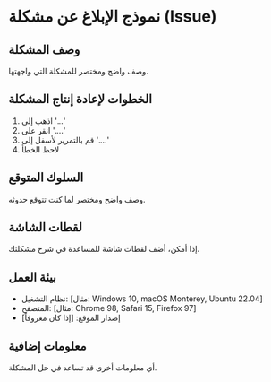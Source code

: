 # نموذج الإبلاغ عن مشكلة (Issue)

## وصف المشكلة
وصف واضح ومختصر للمشكلة التي واجهتها.

## الخطوات لإعادة إنتاج المشكلة
1. اذهب إلى '...'
2. انقر على '....'
3. قم بالتمرير لأسفل إلى '....'
4. لاحظ الخطأ

## السلوك المتوقع
وصف واضح ومختصر لما كنت تتوقع حدوثه.

## لقطات الشاشة
إذا أمكن، أضف لقطات شاشة للمساعدة في شرح مشكلتك.

## بيئة العمل
 - نظام التشغيل: [مثال: Windows 10, macOS Monterey, Ubuntu 22.04]
 - المتصفح: [مثال: Chrome 98, Safari 15, Firefox 97]
 - إصدار الموقع: [إذا كان معروفاً]

## معلومات إضافية
أي معلومات أخرى قد تساعد في حل المشكلة.
